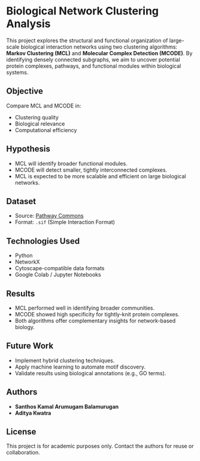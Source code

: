 # Biological Network Clustering Analysis

This project explores the structural and functional organization of large-scale biological interaction networks using two clustering algorithms: **Markov Clustering (MCL)** and **Molecular Complex Detection (MCODE)**. By identifying densely connected subgraphs, we aim to uncover potential protein complexes, pathways, and functional modules within biological systems.

## Objective

Compare MCL and MCODE in:
- Clustering quality
- Biological relevance
- Computational efficiency

## Hypothesis

- MCL will identify broader functional modules.
- MCODE will detect smaller, tightly interconnected complexes.
- MCL is expected to be more scalable and efficient on large biological networks.

## Dataset

- Source: [Pathway Commons](https://www.pathwaycommons.org/)
- Format: `.sif` (Simple Interaction Format)

## Technologies Used

- Python
- NetworkX
- Cytoscape-compatible data formats
- Google Colab / Jupyter Notebooks

## Results

- MCL performed well in identifying broader communities.
- MCODE showed high specificity for tightly-knit protein complexes.
- Both algorithms offer complementary insights for network-based biology.

## Future Work

- Implement hybrid clustering techniques.
- Apply machine learning to automate motif discovery.
- Validate results using biological annotations (e.g., GO terms).

## Authors

- **Santhos Kamal Arumugam Balamurugan**
- **Aditya Kwatra**

## License

This project is for academic purposes only. Contact the authors for reuse or collaboration.
